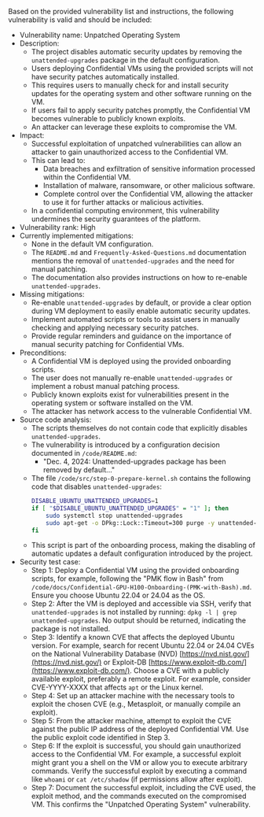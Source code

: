 Based on the provided vulnerability list and instructions, the following vulnerability is valid and should be included:

- Vulnerability name: Unpatched Operating System
- Description:
  - The project disables automatic security updates by removing the `unattended-upgrades` package in the default configuration.
  - Users deploying Confidential VMs using the provided scripts will not have security patches automatically installed.
  - This requires users to manually check for and install security updates for the operating system and other software running on the VM.
  - If users fail to apply security patches promptly, the Confidential VM becomes vulnerable to publicly known exploits.
  - An attacker can leverage these exploits to compromise the VM.
- Impact:
  - Successful exploitation of unpatched vulnerabilities can allow an attacker to gain unauthorized access to the Confidential VM.
  - This can lead to:
    - Data breaches and exfiltration of sensitive information processed within the Confidential VM.
    - Installation of malware, ransomware, or other malicious software.
    - Complete control over the Confidential VM, allowing the attacker to use it for further attacks or malicious activities.
  - In a confidential computing environment, this vulnerability undermines the security guarantees of the platform.
- Vulnerability rank: High
- Currently implemented mitigations:
  - None in the default VM configuration.
  - The `README.md` and `Frequently-Asked-Questions.md` documentation mentions the removal of `unattended-upgrades` and the need for manual patching.
  - The documentation also provides instructions on how to re-enable `unattended-upgrades`.
- Missing mitigations:
  - Re-enable `unattended-upgrades` by default, or provide a clear option during VM deployment to easily enable automatic security updates.
  - Implement automated scripts or tools to assist users in manually checking and applying necessary security patches.
  - Provide regular reminders and guidance on the importance of manual security patching for Confidential VMs.
- Preconditions:
  - A Confidential VM is deployed using the provided onboarding scripts.
  - The user does not manually re-enable `unattended-upgrades` or implement a robust manual patching process.
  - Publicly known exploits exist for vulnerabilities present in the operating system or software installed on the VM.
  - The attacker has network access to the vulnerable Confidential VM.
- Source code analysis:
  - The scripts themselves do not contain code that explicitly disables `unattended-upgrades`.
  - The vulnerability is introduced by a configuration decision documented in `/code/README.md`:
    - "Dec. 4, 2024: Unattended-upgrades package has been removed by default..."
  - The file `/code/src/step-0-prepare-kernel.sh` contains the following code that disables `unattended-upgrades`:
    ```bash
    DISABLE_UBUNTU_UNATTENDED_UPGRADES=1
    if [ "$DISABLE_UBUNTU_UNATTENDED_UPGRADES" = "1" ]; then
        sudo systemctl stop unattended-upgrades
        sudo apt-get -o DPkg::Lock::Timeout=300 purge -y unattended-upgrades
    fi
    ```
  - This script is part of the onboarding process, making the disabling of automatic updates a default configuration introduced by the project.
- Security test case:
  - Step 1: Deploy a Confidential VM using the provided onboarding scripts, for example, following the "PMK flow in Bash" from `/code/docs/Confidential-GPU-H100-Onboarding-(PMK-with-Bash).md`. Ensure you choose Ubuntu 22.04 or 24.04 as the OS.
  - Step 2: After the VM is deployed and accessible via SSH, verify that `unattended-upgrades` is not installed by running: `dpkg -l | grep unattended-upgrades`. No output should be returned, indicating the package is not installed.
  - Step 3: Identify a known CVE that affects the deployed Ubuntu version. For example, search for recent Ubuntu 22.04 or 24.04 CVEs on the National Vulnerability Database (NVD) [https://nvd.nist.gov/](https://nvd.nist.gov/) or Exploit-DB [https://www.exploit-db.com/](https://www.exploit-db.com/). Choose a CVE with a publicly available exploit, preferably a remote exploit. For example, consider CVE-YYYY-XXXX that affects `apt` or the Linux kernel.
  - Step 4: Set up an attacker machine with the necessary tools to exploit the chosen CVE (e.g., Metasploit, or manually compile an exploit).
  - Step 5: From the attacker machine, attempt to exploit the CVE against the public IP address of the deployed Confidential VM. Use the public exploit code identified in Step 3.
  - Step 6: If the exploit is successful, you should gain unauthorized access to the Confidential VM. For example, a successful exploit might grant you a shell on the VM or allow you to execute arbitrary commands. Verify the successful exploit by executing a command like `whoami` or `cat /etc/shadow` (if permissions allow after exploit).
  - Step 7: Document the successful exploit, including the CVE used, the exploit method, and the commands executed on the compromised VM. This confirms the "Unpatched Operating System" vulnerability.
